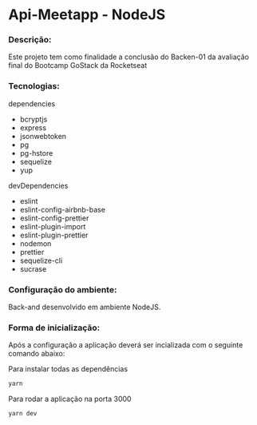 ﻿# Api-Meetapp - NodeJS

### Descrição:
Este projeto tem como finalidade a conclusão do Backen-01 da avaliação final do Bootcamp GoStack da Rocketseat

### Tecnologias:

dependencies
<ul>
    <li>bcryptjs</li>
    <li>express</li>
    <li>jsonwebtoken</li>
    <li>pg</li>
    <li>pg-hstore</li>
    <li>sequelize</li>
    <li>yup</li>
</ul>

devDependencies
<ul>
    <li>eslint</li>
    <li>eslint-config-airbnb-base</li>
    <li>eslint-config-prettier</li>
    <li>eslint-plugin-import</li>
    <li>eslint-plugin-prettier</li>
    <li>nodemon</li>
    <li>prettier</li>
    <li>sequelize-cli</li>
    <li>sucrase</li>
</ul>

### Configuração do ambiente:
Back-and desenvolvido em ambiente NodeJS.

### Forma de inicialização:
Após a configuração a aplicação deverá ser incializada com o seguinte comando abaixo:

Para instalar todas as dependências
```bash
yarn
```

Para rodar a aplicação na porta 3000
```bash
yarn dev
```
